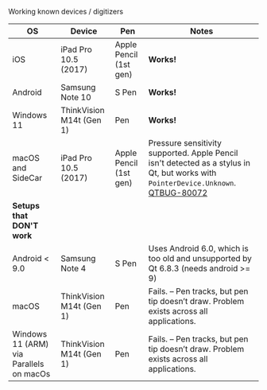 Working known devices / digitizers

| OS                                        | Device                    | Pen                    | Notes                                                                                                                                                      |
|-------------------------------------------|---------------------------|------------------------|------------------------------------------------------------------------------------------------------------------------------------------------------------|
| iOS                                       | iPad Pro 10.5 (2017)      | Apple Pencil (1st gen) | __Works!__                                                                                                                                                     |
| Android                                   | Samsung Note 10           | S Pen                  | __Works!__  
| Windows 11                                | ThinkVision M14t (Gen 1)  | Pen                    | __Works!__  
| macOS and SideCar                         | iPad Pro 10.5 (2017)      | Apple Pencil (1st gen) | Pressure sensitivity supported. Apple Pencil isn't detected as a stylus in Qt, but works with `PointerDevice.Unknown`. [QTBUG-80072](https://bugreports.qt.io/browse/QTBUG-80072) |
| __Setups that DON'T work__
| Android < 9.0                             | Samsung Note 4            | S Pen                  | Uses Android 6.0, which is too old and unsupported by Qt 6.8.3 (needs android >= 9)                                                                |
| macOS                                     | ThinkVision M14t (Gen 1)  | Pen                    | Fails. – Pen tracks, but pen tip doesn’t draw. Problem exists across all applications.                                                              |
| Windows 11 (ARM) via Parallels on macOs   | ThinkVision M14t (Gen 1)  | Pen                    | Fails. – Pen tracks, but pen tip doesn’t draw. Problem exists across all applications.                                                              |
